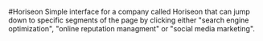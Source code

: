 #Horiseon
Simple interface for a company called Horiseon that can jump down to specific segments of the page by clicking either "search engine optimization", "online reputation managment" or "social media marketing".